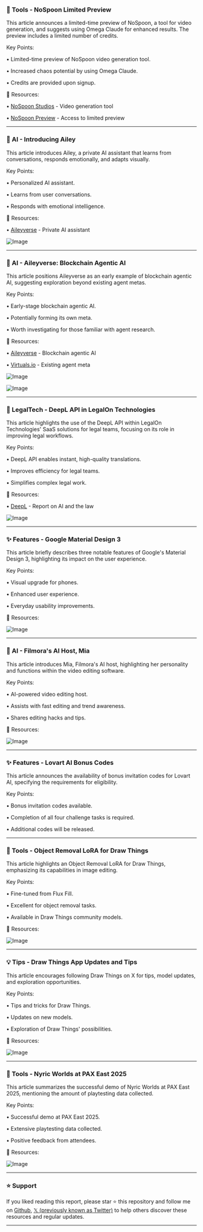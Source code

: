 ### 🚀 Tools - NoSpoon Limited Preview

This article announces a limited-time preview of NoSpoon, a tool for video generation, and suggests using Omega Claude for enhanced results.  The preview includes a limited number of credits.

Key Points:

• Limited-time preview of NoSpoon video generation tool.

• Increased chaos potential by using Omega Claude.

• Credits are provided upon signup.


🔗 Resources:

• [NoSpoon Studios](https://x.com/NoSpoonStudios) - Video generation tool

• [NoSpoon Preview](https://limitedpreviewnospoonalpha-beniceokay.replit.app) - Access to limited preview


---
### 🤖 AI - Introducing Ailey

This article introduces Ailey, a private AI assistant that learns from conversations, responds emotionally, and adapts visually.

Key Points:

• Personalized AI assistant.

• Learns from user conversations.

• Responds with emotional intelligence.


🔗 Resources:

• [Aileyverse](https://x.com/aileyverse) -  Private AI assistant

![Image](https://pbs.twimg.com/amplify_video_thumb/1923394241470103552/img/aQuHYRW6cdjRQjj6.jpg)


---
### 🤖 AI - Aileyverse: Blockchain Agentic AI

This article positions Aileyverse as an early example of blockchain agentic AI, suggesting exploration beyond existing agent metas.

Key Points:

• Early-stage blockchain agentic AI.

• Potentially forming its own meta.

• Worth investigating for those familiar with agent research.


🔗 Resources:

• [Aileyverse](https://x.com/aileyverse) - Blockchain agentic AI

• [Virtuals.io](https://x.com/virtuals_io) - Existing agent meta

![Image](https://pbs.twimg.com/media/GrFXf94bwAAiYMB?format=jpg&name=small)

![Image](https://pbs.twimg.com/amplify_video_thumb/1922975285177122816/img/vACKChGIcRr-OYid?format=jpg&name=240x240)


---
### 🤖 LegalTech - DeepL API in LegalOn Technologies

This article highlights the use of the DeepL API within LegalOn Technologies' SaaS solutions for legal teams, focusing on its role in improving legal workflows.

Key Points:

• DeepL API enables instant, high-quality translations.

• Improves efficiency for legal teams.

• Simplifies complex legal work.


🔗 Resources:

• [DeepL](https://brnw.ch/21wSHKW) - Report on AI and the law

![Image](https://pbs.twimg.com/ext_tw_video_thumb/1923374226796367872/pu/img/V1eOHwWEr3zHUx3r.jpg)


---
### ✨ Features - Google Material Design 3

This article briefly describes three notable features of Google's Material Design 3, highlighting its impact on the user experience.

Key Points:

• Visual upgrade for phones.

• Enhanced user experience.

• Everyday usability improvements.


🔗 Resources:

![Image](https://pbs.twimg.com/ext_tw_video_thumb/1923370348747116544/pu/img/oslLH2X51C4PwF9U.jpg)


---
### 🤖 AI - Filmora's AI Host, Mia

This article introduces Mia, Filmora's AI host, highlighting her personality and functions within the video editing software.

Key Points:

• AI-powered video editing host.

• Assists with fast editing and trend awareness.

• Shares editing hacks and tips.


🔗 Resources:

![Image](https://pbs.twimg.com/amplify_video_thumb/1923190526213488642/img/4NOA_4KPqeOSl0fd.jpg)


---
### ✨ Features - Lovart AI Bonus Codes

This article announces the availability of bonus invitation codes for Lovart AI, specifying the requirements for eligibility.

Key Points:

• Bonus invitation codes available.

• Completion of all four challenge tasks is required.

• Additional codes will be released.



---
### 🤖 Tools - Object Removal LoRA for Draw Things

This article highlights an Object Removal LoRA for Draw Things, emphasizing its capabilities in image editing.

Key Points:

• Fine-tuned from Flux Fill.

• Excellent for object removal tasks.

• Available in Draw Things community models.


🔗 Resources:

![Image](https://pbs.twimg.com/media/GrCIDOHaAAEqiZh?format=jpg&name=small)


---
### 💡 Tips - Draw Things App Updates and Tips

This article encourages following Draw Things on X for tips, model updates, and exploration opportunities.

Key Points:

• Tips and tricks for Draw Things.

• Updates on new models.

• Exploration of Draw Things' possibilities.


🔗 Resources:

![Image](https://pbs.twimg.com/media/GrCHbXxaAAAGy_n?format=jpg&name=small)


---
### 🚀 Tools - Nyric Worlds at PAX East 2025

This article summarizes the successful demo of Nyric Worlds at PAX East 2025, mentioning the amount of playtesting data collected.

Key Points:

• Successful demo at PAX East 2025.

• Extensive playtesting data collected.

• Positive feedback from attendees.


🔗 Resources:

![Image](https://pbs.twimg.com/media/GrAxOsdXcAEY6lS?format=jpg&name=small)


---

### ⭐️ Support

If you liked reading this report, please star ⭐️ this repository and follow me on [Github](https://github.com/Drix10), [𝕏 (previously known as Twitter)](https://x.com/DRIX_10_) to help others discover these resources and regular updates.

---